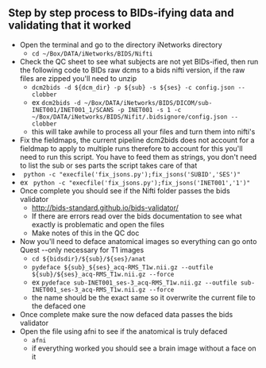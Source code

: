 ## Step by step process to BIDs-ifying data and validating that it worked

* Open the terminal and go to the directory iNetworks directory
  * ``` cd ~/Box/DATA/iNetworks/BIDS/Nifti ```
* Check the QC sheet to see what subjects are not yet BIDs-ified, then run the following code to BIDs raw dcms to a bids nifti version, if the raw files are zipped you'll need to unzip 
  * ``` dcm2bids -d ${dcm_dir} -p ${sub} -s ${ses} -c config.json --clobber ```
  * ex ``` dcm2bids -d ~/Box/DATA/iNetworks/BIDS/DICOM/sub-INET001/INET001_1/SCANS -p INET001 -s 1 -c ~/Box/DATA/iNetworks/BIDS/Nifit/.bidsignore/config.json --clobber ```
  * this will take awhile to process all your files and turn them into nifti's
 * Fix the fieldmaps, the current pipeline dcm2bids does not account for a fieldmap to apply to multiple runs therefore to account for this you'll need to run this script. You have to feed them as strings, you don't need to list the sub or ses parts the script takes care of that 
  *  ``` python -c "execfile('fix_jsons.py');fix_jsons('SUBID','SES')"```
  * ex  ``` python -c "execfile('fix_jsons.py');fix_jsons('INET001','1')"```
* Once complete you should see if the Nifti folder passes the bids validator 
  * http://bids-standard.github.io/bids-validator/
  * If there are errors read over the bids documentation to see what exactly is problematic and open the files 
  * Make notes of this in the QC doc 
* Now you'll need to deface anatomical images so everything can go onto Quest --only necessary for T1 images
  * ``` cd ${bidsdir}/${sub}/${ses}/anat ```
  * ``` pydeface ${sub}_${ses}_acq-RMS_T1w.nii.gz --outfile ${sub}/${ses}_acq-RMS_T1w.nii.gz --force ```
  * ex ``` pydeface sub-INET001_ses-3_acq-RMS_T1w.nii.gz --outfile sub-INET001_ses-3_acq-RMS_T1w.nii.gz --force ```
  * the name should be the exact same so it overwrite the current file to the defaced one
* Once complete make sure the now defaced data passes the bids validator
* Open the file using afni to see if the anatomical is truly defaced 
  * ``` afni ```
  * if everything worked you should see a brain image without a face on it 
